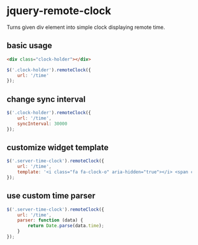 # jquery-remote-clock

Turns given div element into simple clock displaying remote time.

## basic usage

```html
<div class="clock-holder"></div>
```

```javascript
$('.clock-holder').remoteClock({
    url: '/time'
});
```

## change sync interval

```javascript
$('.clock-holder').remoteClock({
    url: '/time',
    syncInterval: 30000
});
```

## customize widget template

```javascript
$('.server-time-clock').remoteClock({
    url: '/time',
    template: '<i class="fa fa-clock-o" aria-hidden="true"></i> <span class="time">88:88:88</span>'
});
```


## use custom time parser

```javascript
$('.server-time-clock').remoteClock({
    url: '/time',
    parser: function (data) {
        return Date.parse(data.time);
    }
});
```
